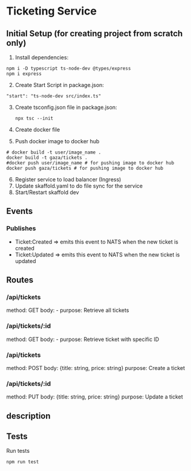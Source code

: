 # Ticketing Service

## Initial Setup (for creating project from scratch only)

1. Install dependencies:

```
npm i -D typescript ts-node-dev @types/express
npm i express
```

2. Create Start Script in package.json:

```
"start": "ts-node-dev src/index.ts"
```

3. Create tsconfig.json file in package.json:
   
   ```
   npx tsc --init
   ```
4. Create docker file
5. Push docker image to docker hub 

```
# docker build -t user/image_name .
docker build -t gaza/tickets .
#docker push user/image_name # for pushing image to docker hub
docker push gaza/tickets # for pushing image to docker hub
```
6. Register service to load balancer (Ingress)
7. Update skaffold.yaml to do file sync for the service 
8. Start/Restart skaffold dev

## Events

### Publishes

- Ticket:Created => emits this event to NATS when the new ticket is created
- Ticket:Updated => emits this event to NATS when the new ticket is updated

## Routes

### /api/tickets

method: GET
body: -
purpose: Retrieve all tickets

### /api/tickets/:id

method: GET
body: -
purpose: Retrieve ticket with specific ID


### /api/tickets

method: POST
body: {title: string, price: string}
purpose: Create a ticket

### /api/tickets/:id

method: PUT
body: {title: string, price: string}
purpose: Update a ticket


## description


## Tests

Run tests

```
npm run test
```